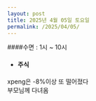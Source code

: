 ```yaml
---
layout: post
title: 2025년 4월 05일 토요일
permalink: /2025/04/05/
---
```

####수면 : 1시 ~ 10시<br/>
* #### 주식<br/>
xpeng은 -8%이상 또 떨어졌다<br/>
부모님께 다녀옴